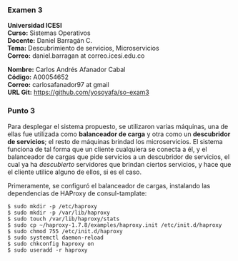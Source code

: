 ### Examen 3
**Universidad ICESI**  
**Curso:** Sistemas Operativos  
**Docente:** Daniel Barragán C.  
**Tema:** Descubrimiento de servicios, Microservicios  
**Correo:** daniel.barragan at correo.icesi.edu.co  

**Nombre:** Carlos Andrés Afanador Cabal  
**Código:** A00054652  
**Correo:** carlosafanador97 at gmail  
**URL Git:** https://github.com/yosoyafa/so-exam3  


### Punto 3  

Para desplegar el sistema propuesto, se utilizaron varias máquinas, una de ellas fue utilizada como **balanceador de carga** y otra como un **descubridor de servicios**; el resto de máquinas brindad los microservicios. El sistema funciona de tal forma que un cliente cualquiera se conecta a él, y el balanceador de cargas que pide servicios a un descubridor de servicios, el cual ya ha *descubierto* servidores que brindan ciertos servicios, y hace que el cliente utilice alguno de ellos, si es el caso.  
   
   Primeramente, se configuró el balanceador de cargas, instalando las dependencias de HAProxy de consul-tamplate:
   ```
   $ sudo mkdir -p /etc/haproxy
$ sudo mkdir -p /var/lib/haproxy 
$ sudo touch /var/lib/haproxy/stats
$ sudo cp ~/haproxy-1.7.8/examples/haproxy.init /etc/init.d/haproxy
$ sudo chmod 755 /etc/init.d/haproxy
$ sudo systemctl daemon-reload
$ sudo chkconfig haproxy on
$ sudo useradd -r haproxy
```

   
   
